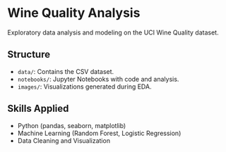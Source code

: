 # Wine Quality Analysis

Exploratory data analysis and modeling on the UCI Wine Quality dataset.

## Structure
- `data/`: Contains the CSV dataset.
- `notebooks/`: Jupyter Notebooks with code and analysis.
- `images/`: Visualizations generated during EDA.

## Skills Applied
- Python (pandas, seaborn, matplotlib)
- Machine Learning (Random Forest, Logistic Regression)
- Data Cleaning and Visualization